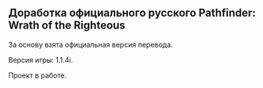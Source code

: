 Доработка официального русского Pathfinder: Wrath of the Righteous
------------------------------------------------------------------

За основу взята официальная версия перевода.

Версия игры: 1.1.4i.

Проект в работе.